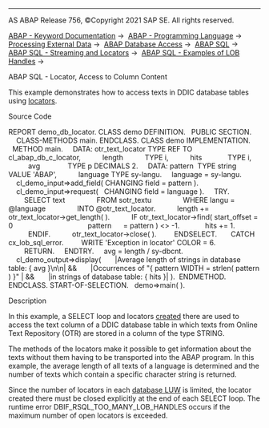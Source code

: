   

* * *

AS ABAP Release 756, ©Copyright 2021 SAP SE. All rights reserved.

[ABAP - Keyword Documentation](javascript:call_link\('abenabap.htm'\)) →  [ABAP - Programming Language](javascript:call_link\('abenabap_reference.htm'\)) →  [Processing External Data](javascript:call_link\('abenabap_language_external_data.htm'\)) →  [ABAP Database Access](javascript:call_link\('abendb_access.htm'\)) →  [ABAP SQL](javascript:call_link\('abenabap_sql.htm'\)) →  [ABAP SQL - Streaming and Locators](javascript:call_link\('abenstreams_locators.htm'\)) →  [ABAP SQL - Examples of LOB Handles](javascript:call_link\('abenlobs_abexas.htm'\)) → 

ABAP SQL - Locator, Access to Column Content

This example demonstrates how to access texts in DDIC database tables using [locators](javascript:call_link\('abenlocator_glosry.htm'\) "Glossary Entry").

Source Code

REPORT demo\_db\_locator.
CLASS demo DEFINITION.
  PUBLIC SECTION.
    CLASS-METHODS main.
ENDCLASS.
CLASS demo IMPLEMENTATION.
  METHOD main.
    DATA: otr\_text\_locator TYPE REF TO cl\_abap\_db\_c\_locator,
          length           TYPE i,
          hits             TYPE i,
          avg              TYPE p DECIMALS 2.
    DATA: pattern  TYPE string VALUE 'ABAP',
          language TYPE sy-langu.
    language = sy-langu.
    cl\_demo\_input=>add\_field( CHANGING field = pattern ).
    cl\_demo\_input=>request(   CHANGING field = language ).
    TRY.
        SELECT text
               FROM sotr\_textu
               WHERE langu = @language
               INTO @otr\_text\_locator.
          length += otr\_text\_locator->get\_length( ).
          IF otr\_text\_locator->find( start\_offset = 0
                                     pattern      = pattern ) <> -1.
            hits += 1.
          ENDIF.
          otr\_text\_locator->close( ).
        ENDSELECT.
      CATCH cx\_lob\_sql\_error.
        WRITE 'Exception in locator' COLOR = 6.
        RETURN.
    ENDTRY.
    avg = length / sy-dbcnt.
    cl\_demo\_output=>display(
      |Average length of strings in database table: { avg }\\n\\n| &&
      |Occurrences of "{ pattern WIDTH = strlen( pattern ) }" | &&
      |in strings of database table: { hits }| ).  ENDMETHOD.
ENDCLASS.
START-OF-SELECTION.
  demo=>main( ).

Description

In this example, a SELECT loop and locators [created](javascript:call_link\('abenselect_into_lob_handles.htm'\)) there are used to access the text column of a DDIC database table in which texts from Online Text Repository (OTR) are stored in a column of the type STRING.

The methods of the locators make it possible to get information about the texts without them having to be transported into the ABAP program. In this example, the average length of all texts of a language is determined and the number of texts which contain a specific character string is returned.

Since the number of locators in each [database LUW](javascript:call_link\('abendatabase_luw_glosry.htm'\) "Glossary Entry") is limited, the locator created there must be closed explicitly at the end of each SELECT loop. The runtime error DBIF\_RSQL\_TOO\_MANY\_LOB\_HANDLES occurs if the maximum number of open locators is exceeded.